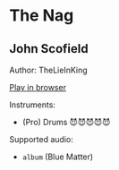 # The Nag

## John Scofield

Author: TheLieInKing

[Play in browser](http://pages.cs.wisc.edu/~tolly/customs/?title=the-nag&artist=jazz-pack-1)

Instruments:

  * (Pro) Drums 😈😈😈😈😈

Supported audio:

  * `album` (Blue Matter)

